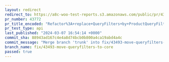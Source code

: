 ```yaml
---
layout: redirect
redirect_to: https://a8c-woo-test-reports.s3.amazonaws.com/public/pr/43772/api/index.html
pr_number: 43772
pr_title_encoded: "Refactor%3A+replace+QueryFilters+by+ProductQueryFiltersServiceProvider"
pr_test_type: api
last_published: "2024-03-07 16:54:14 +0000"
commit_sha: 88943ad167c4e4a8d74bcb0b800a4ca19abd4a4c
commit_message: "Merge branch 'trunk' into fix/43493-move-queryfilters-to-core"
branch_name: fix/43493-move-queryfilters-to-core
passed: true
---
```

